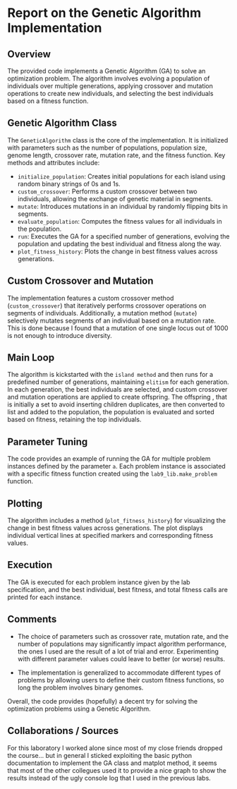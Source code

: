 # Report on the Genetic Algorithm Implementation

## Overview
The provided code implements a Genetic Algorithm (GA) to solve an optimization problem. The algorithm involves evolving a population of individuals over multiple generations, applying crossover and mutation operations to create new individuals, and selecting the best individuals based on a fitness function.


## Genetic Algorithm Class
The `GeneticAlgorithm` class is the core of the implementation. It is initialized with parameters such as the number of populations, population size, genome length, crossover rate, mutation rate, and the fitness function. Key methods and attributes include:

- `initialize_population`: Creates initial populations for each island using random binary strings of 0s and 1s.
- `custom_crossover`: Performs a custom crossover between two individuals, allowing the exchange of genetic material in segments.
- `mutate`: Introduces mutations in an individual by randomly flipping bits in segments.
- `evaluate_population`: Computes the fitness values for all individuals in the population.
- `run`: Executes the GA for a specified number of generations, evolving the population and updating the best individual and fitness along the way.
- `plot_fitness_history`: Plots the change in best fitness values across generations.

## Custom Crossover and Mutation
The implementation features a custom crossover method (`custom_crossover`) that iteratively performs crossover operations on segments of individuals. Additionally, a mutation method (`mutate`) selectively mutates segments of an individual based on a mutation rate. This is done because I found that a mutation of one single locus out of 1000 is not enough to introduce diversity.

## Main Loop
The algorithm is kickstarted with the `island method` and then runs for a predefined number of generations, maintaining `elitism` for each generation. In each generation, the best individuals are selected, and custom crossover and mutation operations are applied to create offspring. The offspring , that is initially a set to avoid inserting children duplicates, are then converted to list and added to the population, the population is evaluated and sorted based on fitness, retaining the top individuals.

## Parameter Tuning
The code provides an example of running the GA for multiple problem instances defined by the parameter `a`. Each problem instance is associated with a specific fitness function created using the `lab9_lib.make_problem` function.

## Plotting
The algorithm includes a method (`plot_fitness_history`) for visualizing the change in best fitness values across generations. The plot displays individual vertical lines at specified markers and corresponding fitness values.

## Execution
The GA is executed for each problem instance given by the lab specification, and the best individual, best fitness, and total fitness calls are printed for each instance.

## Comments


- The choice of parameters such as crossover rate, mutation rate, and the number of populations may significantly impact algorithm performance, the ones I used are the result of a lot of trial and error. Experimenting with different parameter values could leave to better (or worse) results.

- The implementation is generalized to accommodate different types of problems by allowing users to define their custom fitness functions, so long the problem involves binary genomes.

Overall, the code provides (hopefully) a decent try for solving the optimization problems using a Genetic Algorithm.

## Collaborations / Sources

For this laboratory I worked alone since most of my close friends dropped the course... but in general I sticked exploiting the basic python documentation to implement the GA class and matplot method, it seems that most of the other collegues used it to provide a nice graph to show the results instead of the ugly console log that I used in the previous labs.
